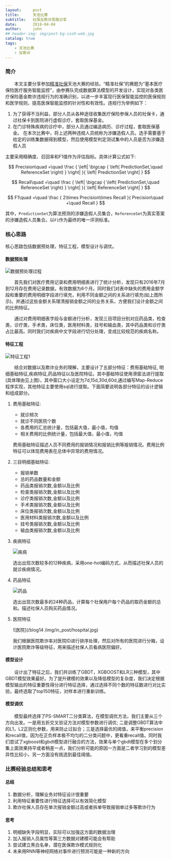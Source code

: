 ```yaml
---
layout:     post
title:      天池比赛
subtitle:   社保反欺诈思路分享
date:       2018-04-04
author:     john
## header-img: img/post-bg-ios9-web.jpg
catalog: true
tags:
    - 天池比赛
    - 反欺诈
---
```


### 简介
&emsp;&emsp;本文主要分享参加[精准社保](https://tianchi.aliyun.com/competition/information.htm?spm=5176.100067.5678.2.4a7934c0WLnZRO&raceId=231607)天池大赛的经验。“精准社保”的赛题为“基本医疗保险医疗服务智能监控”，由参赛队完成数据算法模型的开发设计，实现对各类医疗保险基金欺诈违规行为的准确识别，以进一步丰富现行医保智能监控的医保规则和医学规则，提高医保智能监控的针对性和有效性。违规行为举例如下：
1. 为了获得不当利益，部分人员从各种途径收集医疗保险参保人员的社保卡，通过社保卡到医院进行虚假诊疗，套取医保基金。
2. 在门诊特殊疾病的诊疗中，部分人员通过编造病历、诊疗过程，套取医保基金。
在本次比赛中，将上述两种违规人员统称为涉嫌造假人员。选手需要基于给定的训练集数据得到模型，然后使用模型判定测试集中的人员是否为涉嫌造假人员

主要采用精确度、召回率和F1值作为评估指标。具体计算公式如下:

$$
  Precision\quad =\quad \frac { \left| \bigcap { \left( PredictionSet,\quad ReferenceSet \right)  }  \right|  }{ \left| PredictionSet \right|  }
$$

$$
  Recall\quad =\quad \frac { \left| \bigcap { \left( PredictionSet,\quad ReferenceSet \right)  }  \right|  }{ \left| ReferenceSet \right|  }
$$

$$
  F1\quad =\quad \frac { 2\times Precision\times Recall }{ Precision\quad +\quad Recall }
$$

其中，`PredictionSet`为算法预测的涉嫌造假人员集合，`ReferenceSet`为真实答案的涉嫌造假人员集合。以`F1`作为最终的唯一评测标准。

### 核心思路
核心思路包括数据预处理，特征工程，模型设计与调优。
#### 数据预处理
![数据预处理过程](/blog/img/in_post/feature-handling.jpg)

&emsp;&emsp;首先我们对医疗费用记录和费用明细表进行了统计分析，发现只有2016年7月到12月存在费用记录数据，有效数据为6个月。同时我们对表中缺失的费用金额字段和重要的费用明细字段进行填充，利用不同金额之间的关系进行填充(如上图所示)。并通过这些金额关系理清报销金额之间的业务关系，方便我们设计金额之间的比例特征。

&emsp;&emsp;通过对费用明细表字段与金额进行分析，发现三目项目分别对应药品类，检查类，诊疗类，手术类，床位类，医用材料类，挂号和输血类，其中药品类和诊疗类占比最高。同时我们对疾病中文字段进行切分处理，变成比较规范的疾病名称。

#### 特征工程
![特征工程1](/blog/img/in_post/feature-coding-1.jpg)

&emsp;&emsp;结合对数据以及欺诈业务的理解，主要设计了五部分特征：费用基础特征, 明细基础特征,疾病特征,药品特征以及医院特征。其中基础特征使用滑窗法进行提取(具体理由见上图)，其中窗口大小设定为7d,15d,30d,60d,通过编写Map-Reduce程序实现，其他特征主要使用sql进行提取。下面简要说明各部分特征的设计逻辑和组成部分。

1. 费用基础特征:
   - 就诊频次
   - 就诊不同医院个数
   - 各费用的汇总统计量，包括最大值，最小值，均值
   - 相关费用的比例统计量，包括最大值，最小值，均值

   费用基础特征描述人员不同费用的报销情况和报销比例等报销情况。费用比例特征可以体现费用表在总体中异常的费用情况。
2. 三目明细基础特征:
   - 报销单数
   - 总的药品数量和金额
   - 药品类报销次数,金额以及比例
   - 检查类报销次数,金额以及比例
   - 诊疗类报销次数,金额以及比例
   - 手术类报销次数,金额以及比例
   - 床位类报销次数,金额以及比例
   - 医用材料类报销次数,金额以及比例
   - 挂号类报销次数,金额以及比例
   - 输血类报销次数,金额以及比例

3. 疾病特征

   ![疾病](/blog/img/in_post/disease.jpg)

   选出出现次数较多的12种疾病，采用one-hot编码方式，从而描述社保人员的就诊疾病情况。

4. 药品特征

   ![药品](/blog/img/in_post/drug.jpg)

   选出出现次数最多的24种药品，计算每个社保用户每个药品的取药金额的总和。描述社保人员购买药品情况。

5. 医院特征

   ![医院](/blog14  /img/in_post/hospital.jpg)

   我们根据医院欺诈率对医院ID进行排序处理，然后对所有的医院进行分箱，设计医院欺诈等级特征，用来描述社保人员看病医院偏好。

#### 模型设计
&emsp;&emsp;设计出了特征之后，我们共训练了GBDT，XGBOOST和LR三种模型，其中GBDT模型效果最好。为了提升建模的效果以及降低模型的复杂度，我们决定根据模型输出的特征重要性得分进行特征选择，通过选择不同个数的特征数进行对比实验，最终选取了top150特征，对样本进行重新训练。

#### 模型调优
&emsp;&emsp;模型最终选择了PS-SMART二分类算法，在模型调优方法，我们主要从三个方向出发。一是用五折交叉验证方法对模型参数进行调优; 二是调整GBDT算法中的L1，L2正则化参数，用来防止过拟合；三是选择最优的阈值，来平衡precision和recall值，因为在正负样本极不均匀的二分类问题中，更看重recall值。同时我们尝试了xgboost和gbdt模型进行融合的方法，效果与单个gbdt模型在多个划分集上面效果持平或者稍差一点，我们分析可能的原因一方面是二者学习到的模型差异性比较小，另一方面没有挑选到最佳阈值。

### 比赛经验总结和思考
#### 总结
1. 数据分析，理解业务对特征设计很重要
2. 利用特征重要性进行特征选择可以有效简化模型
3. 欺诈社保人员存在单次报销金额过高或者拆单导致报销单过多等欺诈行为

#### 思考
1. 明细缺失字段明显，实际可以加强这方面的数据治理
2. 加入报销人员属性等第三方数据对建模可能会有帮助
3. 尝试建立黑白名单，潜在医保欺诈模式规则化
4. 未来用RNN等神经网络对事件进行预测可能是一种新的方向
